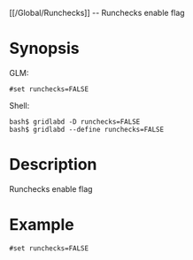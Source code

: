 [[/Global/Runchecks]] -- Runchecks enable flag

# Synopsis

GLM:

~~~
#set runchecks=FALSE
~~~

Shell:

~~~
bash$ gridlabd -D runchecks=FALSE
bash$ gridlabd --define runchecks=FALSE
~~~

# Description

Runchecks enable flag

# Example

~~~
#set runchecks=FALSE
~~~

